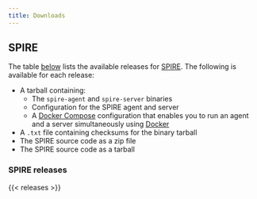 ```yaml
---
title: Downloads
---
```


## SPIRE

The table [below](#spire-releases) lists the available releases for [SPIRE](/spire). The following is available for each release:

* A tarball containing:
  * The `spire-agent` and `spire-server` binaries
  * Configuration for the SPIRE agent and server
  * A [Docker Compose](https://docs.docker.com/compose) configuration that enables you to run an agent and a server simultaneously using [Docker](https://docker.com)
* A `.txt` file containing checksums for the binary tarball
* The SPIRE source code as a zip file
* The SPIRE source code as a tarball

### SPIRE releases

{{< releases >}}
